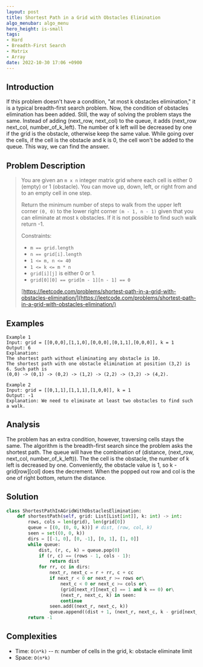 ```yaml
---
layout: post
title: Shortest Path in a Grid with Obstacles Elimination
algo_menubar: algo_menu
hero_height: is-small
tags:
- Hard
- Breadth-First Search
- Matrix
- Array
date: 2022-10-30 17:06 +0900
---
```

## Introduction
If this problem doesn't have a condition, "at most k obstacles elimination,"
it is a typical breadth-first search problem.
Now, the condition of obstacles elimination has been added.
Still, the way of solving the problem stays the same.
Instead of adding (next_row, next_col) to the queue, it adds (next_row next_col, number_of_k_left).
The number of k left will be decreased by one if the grid is the obstacle, otherwise keep the same value.
While going over the cells, if the cell is the obstacle and k is 0, the cell won't be added to the queue.
This way, we can find the answer.

## Problem Description
> You are given an `m x n` integer matrix grid where each cell is either 0 (empty) or 1 (obstacle). You can move up,
> down, left, or right from and to an empty cell in one step.
>
> Return the minimum number of steps to walk from the upper left corner `(0, 0)` to the lower right corner
> `(m - 1, n - 1)` given that you can eliminate at most `k` obstacles. If it is not possible to find such walk return -1.
>
> Constraints:
> - `m == grid.length`
> - `n == grid[i].length`
> - `1 <= m, n <= 40`
> - `1 <= k <= m * n`
> - `grid[i][j]` is either 0 or 1.
> - `grid[0][0] == grid[m - 1][n - 1] == 0`
>
> [https://leetcode.com/problems/shortest-path-in-a-grid-with-obstacles-elimination/](https://leetcode.com/problems/shortest-path-in-a-grid-with-obstacles-elimination/)

## Examples
```
Example 1
Input: grid = [[0,0,0],[1,1,0],[0,0,0],[0,1,1],[0,0,0]], k = 1
Output: 6
Explanation: 
The shortest path without eliminating any obstacle is 10.
The shortest path with one obstacle elimination at position (3,2) is 6. Such path is
(0,0) -> (0,1) -> (0,2) -> (1,2) -> (2,2) -> (3,2) -> (4,2).
```

```
Example 2
Input: grid = [[0,1,1],[1,1,1],[1,0,0]], k = 1
Output: -1
Explanation: We need to eliminate at least two obstacles to find such a walk.
```

## Analysis
The problem has an extra condition, however, traversing cells stays the same.
The algorithm is the breadth-first search since the problem asks the shortest path.
The queue will have the combination of (distance, (next_row, next_col, number_of_k_left)).
The the cell is the obstacle, the number of k left is decreased by one.
Conveniently, the obstacle value is 1, so k - grid[row][col] does the decrement.
When the popped out row and col is the one of right bottom, return the distance.

## Solution
```python
class ShortestPathInAGridWithObstaclesElimination:
    def shortestPath(self, grid: List[List[int]], k: int) -> int:
        rows, cols = len(grid), len(grid[0])
        queue = [(0, (0, 0, k))] # dist, (row, col, k)
        seen = set((0, 0, k))
        dirs = [[-1, 0], [0, -1], [0, 1], [1, 0]]
        while queue:
            dist, (r, c, k) = queue.pop(0)
            if (r, c) == (rows - 1, cols - 1):
                return dist
            for rr, cc in dirs:
                next_r, next_c = r + rr, c + cc
                if next_r < 0 or next_r >= rows or\
                    next_c < 0 or next_c >= cols or\
                    (grid[next_r][next_c] == 1 and k == 0) or\
                    (next_r, next_c, k) in seen:
                    continue
                seen.add((next_r, next_c, k))
                queue.append((dist + 1, (next_r, next_c, k - grid[next_r][next_c])))
        return -1
```

## Complexities
- Time: `O(n*k)` -- n: number of cells in the grid, k: obstacle eliminate limit
- Space: `O(n*k)`

